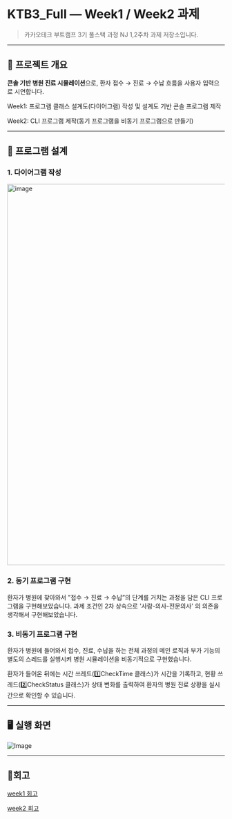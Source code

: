 # KTB3_Full — Week1 / Week2 과제
> 카카오테크 부트캠프 3기 풀스택 과정 NJ 1,2주차 과제 저장소입니다.

---

## 🏡 프로젝트 개요

**콘솔 기반 병원 진료 시뮬레이션**으로, 환자 접수 → 진료 → 수납 흐름을 사용자 입력으로 시연합니다.

Week1: 프로그램 클래스 설계도(다이어그램) 작성 및 설계도 기반 콘솔 프로그램 제작

Week2: CLI 프로그램 제작(동기 프로그램을 비동기 프로그램으로 만들기)

---

## 📝 프로그램 설계
### 1. 다이어그램 작성
   <img width="1440" height="884" alt="image" src="https://github.com/user-attachments/assets/6bf78220-2cb0-47d7-93d7-ae6372533c5a" />


### 2. 동기 프로그램 구현

환자가 병원에 찾아와서 ”접수 → 진료 → 수납”의 단계를 거치는 과정을 담은 CLI 프로그램을 구현해보았습니다.
과제 조건인 2차 상속으로 '사람-의사-전문의사' 의 의존을 생각해서 구현해보았습니다.

### 3. 비동기 프로그램 구현

환자가 병원에 들어와서 접수, 진료, 수납을 하는 전체 과정의 메인 로직과
부가 기능의 별도의 스레드를 실행시켜 병원 시뮬레이션을 비동기적으로 구현했습니다.

환자가 들어온 뒤에는 시간 쓰레드(1️⃣CheckTime 클래스)가 시간을 기록하고,
현황 쓰레드(2️⃣CheckStatus 클래스)가 상태 변화를 출력하여 환자의 병원 진료 상황을 실시간으로 확인할 수 있습니다.

---

## 🖥️ 실행 화면
![Image](https://github.com/user-attachments/assets/d5a81e01-c6ea-4ae2-b9df-24f660452ca6)

---

## 💬회고
[week1 회고](https://www.notion.so/1-269369efc3f6807f8e87d048c86a1bd7?source=copy_link)

[week2 회고](https://www.notion.so/2-270369efc3f680b49248da11a973bf0e?source=copy_link)